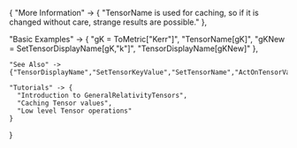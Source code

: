 {
  "More Information" -> {
      "TensorName is used for caching, so if it is changed without care, strange results are possible."
  },

  "Basic Examples" -> {
    "gK = ToMetric[\"Kerr\"]",
    "TensorName[gK]",
    "gKNew = SetTensorDisplayName[gK,\"k\"]",
    "TensorDisplayName[gKNew]"
    },

    "See Also" ->
    {"TensorDisplayName","SetTensorKeyValue","SetTensorName","ActOnTensorValues","SetTensorValues"},

    "Tutorials" -> {
      "Introduction to GeneralRelativityTensors",
      "Caching Tensor values",
      "Low level Tensor operations"
    }

}
